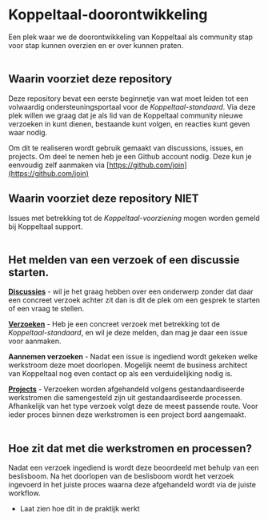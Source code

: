# Koppeltaal-doorontwikkeling
Een plek waar we de doorontwikkeling van Koppeltaal als community stap voor stap kunnen overzien en er over kunnen praten.
<br><br/>

## Waarin voorziet deze repository
Deze repository bevat een eerste beginnetje van wat moet leiden tot een volwaardig ondersteuningsportaal voor de *Koppeltaal-standaard*.
Via deze plek willen we graag dat je als lid van de Koppeltaal community nieuwe verzoeken in kunt dienen, bestaande kunt volgen, en reacties kunt geven waar nodig.

Om dit te realiseren wordt gebruik gemaakt van discussions, issues, en projects. Om deel te nemen heb je een Github account nodig. Deze kun je eenvoudig zelf aanmaken via [https://github.com/join](https://github.com/join)

## Waarin voorziet deze repository NIET
Issues met betrekking tot de *Koppeltaal-voorziening* mogen worden gemeld bij Koppeltaal support.
<br><br/>

## Het melden van een verzoek of een discussie starten.
[**Discussies**](https://github.com/Koppeltaal/Koppeltaal-doorontwikkeling/discussions) - wil je het graag hebben over een onderwerp zonder dat daar een concreet verzoek achter zit dan is dit de plek om een gesprek te starten of een vraag te stellen.

[**Verzoeken**](https://github.com/Koppeltaal/Koppeltaal-doorontwikkeling/issues) - Heb je een concreet verzoek met betrekking tot de _Koppeltaal-standaard_, en wil je deze melden, dan mag je daar een issue voor aanmaken.

**Aannemen verzoeken** - Nadat een issue is ingediend wordt gekeken welke werkstroom deze moet doorlopen. Mogelijk neemt de business architect van Koppeltaal nog even contact op als een verduidelijking nodig is.

[**Projects**](https://github.com/Koppeltaal/Koppeltaal-doorontwikkeling/projects?query=is%3Aopen) - Verzoeken worden afgehandeld volgens gestandaardiseerde werkstromen die samengesteld zijn uit gestandaardiseerde processen. Afhankelijk van het type verzoek volgt deze de meest passende route. Voor ieder proces binnen deze werkstromen is een project bord aangemaakt. 
<br><br/>

## Hoe zit dat met die werkstromen en processen?
Nadat een verzoek ingediend is wordt deze beoordeeld met behulp van een beslisboom. Na het doorlopen van de beslisboom wordt het verzoek ingevoerd in het juiste proces waarna deze afgehandeld wordt via de juiste workflow.
- Laat zien hoe dit in de praktijk werkt

<br><br/>







